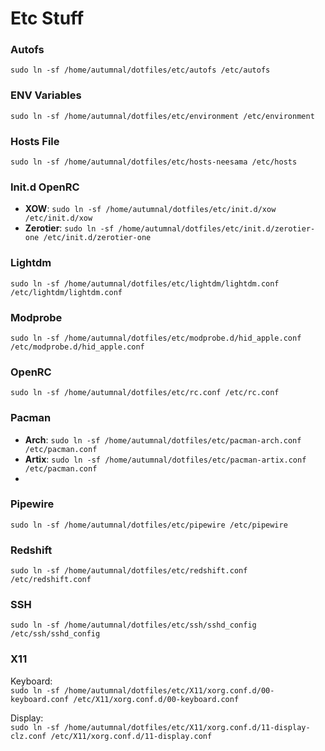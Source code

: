 # Etc Stuff

### Autofs
`sudo ln -sf /home/autumnal/dotfiles/etc/autofs /etc/autofs`

### ENV Variables
`sudo ln -sf /home/autumnal/dotfiles/etc/environment /etc/environment`

### Hosts File
`sudo ln -sf /home/autumnal/dotfiles/etc/hosts-neesama /etc/hosts`

### Init.d OpenRC
- **XOW**: `sudo ln -sf /home/autumnal/dotfiles/etc/init.d/xow /etc/init.d/xow`
- **Zerotier**: `sudo ln -sf /home/autumnal/dotfiles/etc/init.d/zerotier-one /etc/init.d/zerotier-one`

### Lightdm
`sudo ln -sf /home/autumnal/dotfiles/etc/lightdm/lightdm.conf /etc/lightdm/lightdm.conf`

### Modprobe
`sudo ln -sf /home/autumnal/dotfiles/etc/modprobe.d/hid_apple.conf /etc/modprobe.d/hid_apple.conf`

### OpenRC
`sudo ln -sf /home/autumnal/dotfiles/etc/rc.conf /etc/rc.conf`

### Pacman
- **Arch**: `sudo ln -sf /home/autumnal/dotfiles/etc/pacman-arch.conf /etc/pacman.conf`
- **Artix**: `sudo ln -sf /home/autumnal/dotfiles/etc/pacman-artix.conf /etc/pacman.conf`
- 
### Pipewire
`sudo ln -sf /home/autumnal/dotfiles/etc/pipewire /etc/pipewire`

### Redshift
`sudo ln -sf /home/autumnal/dotfiles/etc/redshift.conf /etc/redshift.conf`

### SSH
`sudo ln -sf /home/autumnal/dotfiles/etc/ssh/sshd_config /etc/ssh/sshd_config`

### X11
Keyboard:  
`sudo ln -sf /home/autumnal/dotfiles/etc/X11/xorg.conf.d/00-keyboard.conf /etc/X11/xorg.conf.d/00-keyboard.conf`

Display:  
`sudo ln -sf /home/autumnal/dotfiles/etc/X11/xorg.conf.d/11-display-clz.conf /etc/X11/xorg.conf.d/11-display.conf`
